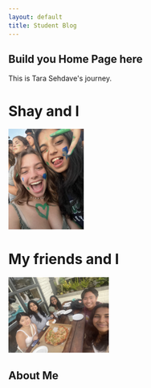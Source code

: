 ```yaml
---
layout: default
title: Student Blog
---
```



## Build you Home Page here 
This is Tara Sehdave's journey. 

# Shay and I
<img src="images/shay.png" height="200px" width="150px"/>

# My friends and I
<img src="images/friends.jpg" height="150px" width="200px"/>

## About Me